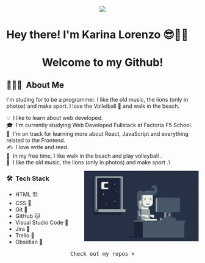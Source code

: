 
<p align="center">
  <img width="250" src="https://media.giphy.com/media/jIgXf4hgbHCeKiXpvt/giphy.gif">
</p>


# Hey there! I'm Karina Lorenzo 😎👋🏾  

<div align="center">
  <h1>Welcome to my Github!</h1>
</div>


## 👩🏽‍💻 &nbsp;About Me

I'm studing for to be a programmer. I like the old music, the lions (only in photos) and make sport. 
I love the Volleiball 🏐 and walk in the beach.

💡 &nbsp;I like to learn about web developed.\
🎓 &nbsp;I'm currently studying Web Developed Fullstack at Factoria F5 School.\
🌱 &nbsp;I'm on track for learning more about React, JavaScript and everything related to the Frontend.\
✍️ &nbsp;I love write and reed.\
🏐 &nbsp;In my free time, I like walk in the beach and play volleyball .\
📌 &nbsp;I like the old music, the lions (only in photos) and make sport .\


<img alt="Night Coding" src="https://raw.githubusercontent.com/AVS1508/AVS1508/master/assets/Night-Coding.gif" align="right"/>

### 🛠 &nbsp;Tech Stack

- HTML 🏗
- CSS 🎨
- Git 👾
- GitHub 🐱
- Visual Studio Code 🚀
- Jira 🫡
- Trello 🎯
- Obsidian 🧠

<p align="center"><samp>
Check out my repos ⬇️  
  </samp>

